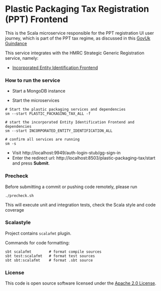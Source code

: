 
# Plastic Packaging Tax Registration (PPT) Frontend

This is the Scala microservice responsible for the PPT registration UI user journey, which is part of the PPT tax regime, as discussed in this [GovUk Guindance](https://www.gov.uk/government/publications/introduction-of-plastic-packaging-tax/plastic-packaging-tax)
 
This service integrates with the HMRC Strategic Generic Registration service, namely: 
 * [Incorporated Entity Identification Frontend](https://github.com/hmrc/incorporated-entity-identification-frontend)

### How to run the service

* Start a MongoDB instance

* Start the microservices
 
```
# Start the plastic packaging services and dependencies 
sm --start PLASTIC_PACKAGING_TAX_ALL -f

# start the incorporated Entity Identification Frontend and dependencies
sm --start INCORPORATED_ENTITY_IDENTIFICATION_ALL

# confirm all services are running
sm -s 
```

* Visit http://localhost:9949/auth-login-stub/gg-sign-in
* Enter the redirect url: http://localhost:8503/plastic-packaging-tax/start and press **Submit**.
  

### Precheck

Before submitting a commit or pushing code remotely, please run  
```
./precheck.sh
```
This will execute unit and integration tests, check the Scala style and code coverage

### Scalastyle

Project contains `scalafmt` plugin.

Commands for code formatting:

```
sbt scalafmt        # format compile sources
sbt test:scalafmt   # format test sources
sbt sbt:scalafmt    # format .sbt source
```

### License

This code is open source software licensed under the [Apache 2.0 License]("http://www.apache.org/licenses/LICENSE-2.0.html").

